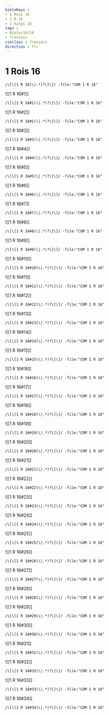 ```yaml
---
bibleKeys : 
- 1 Rois 16
- 1 R 16
- 1 Kings 16
tags : 
- Bible/1R/16
- français
cssclass : français
direction : ltr
---
```


# 1 Rois 16

```query
/\[\[1 R 16(\|.*)?\]\]/ -file:"COM 1 R 16"
```



![[1 R 16#1]]

```query
/\[\[1 R 16#1(\|.*)?\]\]/ -file:"COM 1 R 16"
```

![[1 R 16#2]]

```query
/\[\[1 R 16#2(\|.*)?\]\]/ -file:"COM 1 R 16"
```

![[1 R 16#3]]

```query
/\[\[1 R 16#3(\|.*)?\]\]/ -file:"COM 1 R 16"
```

![[1 R 16#4]]

```query
/\[\[1 R 16#4(\|.*)?\]\]/ -file:"COM 1 R 16"
```

![[1 R 16#5]]

```query
/\[\[1 R 16#5(\|.*)?\]\]/ -file:"COM 1 R 16"
```

![[1 R 16#6]]

```query
/\[\[1 R 16#6(\|.*)?\]\]/ -file:"COM 1 R 16"
```

![[1 R 16#7]]

```query
/\[\[1 R 16#7(\|.*)?\]\]/ -file:"COM 1 R 16"
```

![[1 R 16#8]]

```query
/\[\[1 R 16#8(\|.*)?\]\]/ -file:"COM 1 R 16"
```

![[1 R 16#9]]

```query
/\[\[1 R 16#9(\|.*)?\]\]/ -file:"COM 1 R 16"
```

![[1 R 16#10]]

```query
/\[\[1 R 16#10(\|.*)?\]\]/ -file:"COM 1 R 16"
```

![[1 R 16#11]]

```query
/\[\[1 R 16#11(\|.*)?\]\]/ -file:"COM 1 R 16"
```

![[1 R 16#12]]

```query
/\[\[1 R 16#12(\|.*)?\]\]/ -file:"COM 1 R 16"
```

![[1 R 16#13]]

```query
/\[\[1 R 16#13(\|.*)?\]\]/ -file:"COM 1 R 16"
```

![[1 R 16#14]]

```query
/\[\[1 R 16#14(\|.*)?\]\]/ -file:"COM 1 R 16"
```

![[1 R 16#15]]

```query
/\[\[1 R 16#15(\|.*)?\]\]/ -file:"COM 1 R 16"
```

![[1 R 16#16]]

```query
/\[\[1 R 16#16(\|.*)?\]\]/ -file:"COM 1 R 16"
```

![[1 R 16#17]]

```query
/\[\[1 R 16#17(\|.*)?\]\]/ -file:"COM 1 R 16"
```

![[1 R 16#18]]

```query
/\[\[1 R 16#18(\|.*)?\]\]/ -file:"COM 1 R 16"
```

![[1 R 16#19]]

```query
/\[\[1 R 16#19(\|.*)?\]\]/ -file:"COM 1 R 16"
```

![[1 R 16#20]]

```query
/\[\[1 R 16#20(\|.*)?\]\]/ -file:"COM 1 R 16"
```

![[1 R 16#21]]

```query
/\[\[1 R 16#21(\|.*)?\]\]/ -file:"COM 1 R 16"
```

![[1 R 16#22]]

```query
/\[\[1 R 16#22(\|.*)?\]\]/ -file:"COM 1 R 16"
```

![[1 R 16#23]]

```query
/\[\[1 R 16#23(\|.*)?\]\]/ -file:"COM 1 R 16"
```

![[1 R 16#24]]

```query
/\[\[1 R 16#24(\|.*)?\]\]/ -file:"COM 1 R 16"
```

![[1 R 16#25]]

```query
/\[\[1 R 16#25(\|.*)?\]\]/ -file:"COM 1 R 16"
```

![[1 R 16#26]]

```query
/\[\[1 R 16#26(\|.*)?\]\]/ -file:"COM 1 R 16"
```

![[1 R 16#27]]

```query
/\[\[1 R 16#27(\|.*)?\]\]/ -file:"COM 1 R 16"
```

![[1 R 16#28]]

```query
/\[\[1 R 16#28(\|.*)?\]\]/ -file:"COM 1 R 16"
```

![[1 R 16#29]]

```query
/\[\[1 R 16#29(\|.*)?\]\]/ -file:"COM 1 R 16"
```

![[1 R 16#30]]

```query
/\[\[1 R 16#30(\|.*)?\]\]/ -file:"COM 1 R 16"
```

![[1 R 16#31]]

```query
/\[\[1 R 16#31(\|.*)?\]\]/ -file:"COM 1 R 16"
```

![[1 R 16#32]]

```query
/\[\[1 R 16#32(\|.*)?\]\]/ -file:"COM 1 R 16"
```

![[1 R 16#33]]

```query
/\[\[1 R 16#33(\|.*)?\]\]/ -file:"COM 1 R 16"
```

![[1 R 16#34]]

```query
/\[\[1 R 16#34(\|.*)?\]\]/ -file:"COM 1 R 16"
```

